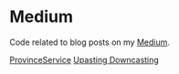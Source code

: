# Medium
Code related to blog posts on my [Medium](https://medium.com/@kaankubat).

[ProvinceService](https://medium.com/@kaankubat/sprint-boot-rest-api-tutorial-a5271b2a4dce)
[Upasting Downcasting](https://medium.com/@kaankubat/upcasting-downcasting-nedir-örnekler-ile-anlatım-java-3ba0f02b1f2)

